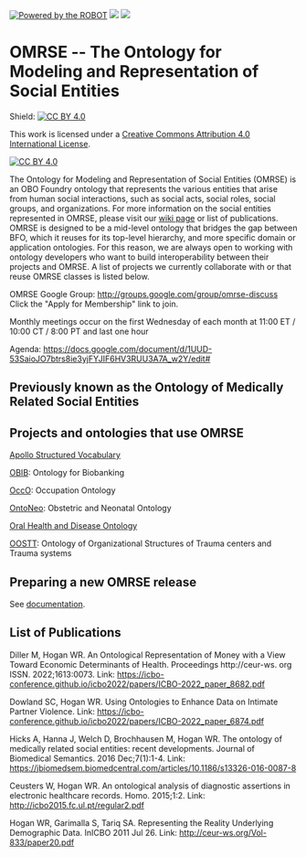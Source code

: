 [![Powered by the ROBOT](https://img.shields.io/static/v1?label=Powered%20by&message=ROBOT&color=green&style=flat)](http://robot.obolibrary.org/)
<a href="http://dashboard.obofoundry.org/dashboard/omrse/dashboard.html"><img src="https://img.shields.io/endpoint?url=https%3A%2F%2Fraw.githubusercontent.com%2FOBOFoundry%2Fobo-dash.github.io%2Fgh-pages%2Fdashboard%2Fomrse%2Fdashboard-qc-badge.json" /></a>
<a href="http://dashboard.obofoundry.org/dashboard/omrse/dashboard.html"><img src="https://img.shields.io/endpoint?url=https%3A%2F%2Fraw.githubusercontent.com%2FOBOFoundry%2Fobo-dash.github.io%2Fgh-pages%2Fdashboard%2Fomrse%2Fdashboard-score-badge.json" /></a>

# OMRSE -- The Ontology for Modeling and Representation of Social Entities

Shield: [![CC BY 4.0][cc-by-shield]][cc-by]

This work is licensed under a
[Creative Commons Attribution 4.0 International License][cc-by].

[![CC BY 4.0][cc-by-image]][cc-by]

[cc-by]: http://creativecommons.org/licenses/by/4.0/
[cc-by-image]: https://i.creativecommons.org/l/by/4.0/88x31.png
[cc-by-shield]: https://img.shields.io/badge/License-CC%20BY%204.0-lightgrey.svg

The Ontology for Modeling and Representation of Social Entities (OMRSE) is an OBO Foundry ontology that represents the various entities that arise from human social interactions, such as social acts, social roles, social groups, and organizations. For more information on the social entities represented in OMRSE, please visit our [wiki page](https://github.com/mcwdsi/OMRSE/wiki) or list of publications. OMRSE is designed to be a mid-level ontology that bridges the gap between BFO, which it reuses for its top-level hierarchy, and more specific domain or application ontologies. For this reason, we are always open to working with ontology developers who want to build interoperability between their projects and OMRSE. A list of projects we currently collaborate with or that reuse OMRSE classes is listed below.

OMRSE Google Group: http://groups.google.com/group/omrse-discuss Click the "Apply for Membership" link to join. 

Monthly meetings occur on the first Wednesday of each month at 11:00 ET / 10:00 CT / 8:00 PT and last one hour

Agenda: https://docs.google.com/document/d/1UUD-53SaioJO7btrs8ie3yjFYJIF6HV3RUU3A7A_w2Y/edit#

## Previously known as the Ontology of Medically Related Social Entities

## Projects and ontologies that use OMRSE

[Apollo Structured Vocabulary](https://github.com/ApolloDev)

[OBIB](https://github.com/biobanking/biobanking): Ontology for Biobanking

[OccO](https://github.com/Occupation-Ontology/OccO): Occupation Ontology

[OntoNeo](https://ontoneo.com/): Obstetric and Neonatal Ontology

[Oral Health and Disease Ontology](https://github.com/wdduncan/ohd-ontology)

[OOSTT](https://github.com/OOSTT/): Ontology of Organizational Structures of Trauma centers and Trauma systems

## Preparing a new OMRSE release

See [documentation](docs/ReleaseWorkflow.md).

## List of Publications

Diller M, Hogan WR. An Ontological Representation of Money with a View Toward Economic Determinants of Health. Proceedings http://ceur-ws. org ISSN. 2022;1613:0073. Link: https://icbo-conference.github.io/icbo2022/papers/ICBO-2022_paper_8682.pdf

Dowland SC, Hogan WR. Using Ontologies to Enhance Data on Intimate Partner Violence. Link: https://icbo-conference.github.io/icbo2022/papers/ICBO-2022_paper_6874.pdf

Hicks A, Hanna J, Welch D, Brochhausen M, Hogan WR. The ontology of medically related social entities: recent developments. Journal of Biomedical Semantics. 2016 Dec;7(1):1-4. Link: https://jbiomedsem.biomedcentral.com/articles/10.1186/s13326-016-0087-8

Ceusters W, Hogan WR. An ontological analysis of diagnostic assertions in electronic healthcare records. Homo. 2015;1:2. Link: http://icbo2015.fc.ul.pt/regular2.pdf

Hogan WR, Garimalla S, Tariq SA. Representing the Reality Underlying Demographic Data. InICBO 2011 Jul 26. Link: http://ceur-ws.org/Vol-833/paper20.pdf

